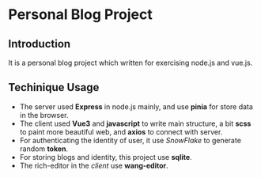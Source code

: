 # Personal Blog Project
## Introduction
It is a personal blog project which written for exercising node.js and vue.js.
## Techinique Usage
- The server used **Express** in node.js mainly, and use **pinia** for store data in the browser. 
- The client used **Vue3** and **javascript** to write main structure, a bit **scss** to paint more beautiful web, and **axios** to connect with server.
- For authenticating the identity of user, it use *SnowFlake* to generate random **token**.
- For storing blogs and identity, this project use **sqlite**.
- The rich-editor in the *client* use **wang-editor**.
